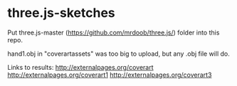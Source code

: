 # three.js-sketches

Put three.js-master (https://github.com/mrdoob/three.js/) folder into this repo. 

hand1.obj in "coverartassets" was too big to upload, but any .obj file will do. 

Links to results:
http://externalpages.org/coverart
http://externalpages.org/coverart1
http://externalpages.org/coverart3 
